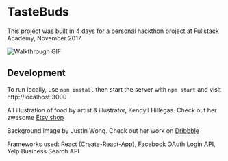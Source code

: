 # TasteBuds

This project was built in 4 days for a personal hackthon project at Fullstack Academy, November 2017.

![Walkthrough GIF](https://github.com/leahzxxz/Tastebuds/blob/master/public/walkthrough.gif)

## Development

To run locally, use ```npm install``` then start the server with ```npm start``` and visit http://localhost:3000

All illustration of food by artist & illustrator, Kendyll Hillegas. Check out her awesome [Etsy shop](https://www.etsy.com/shop/KendyllHillegas)

Background image by Justin Wong. Check out her work on [Dribbble](https://dribbble.com/patternsandportraits)

Frameworks used: React (Create-React-App), Facebook OAuth Login API, Yelp Business Search API
